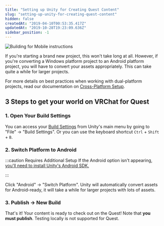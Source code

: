 ```yaml
---
title: "Setting up Unity for Creating Quest Content"
slug: "setting-up-unity-for-creating-quest-content"
hidden: false
createdAt: "2019-04-10T00:53:35.417Z"
updatedAt: "2019-10-28T19:23:09.636Z"
sidebar_position: -1
---
```

![Building for Mobile instructions](/img/setting-up-unity-for-creating-quest-content-1ac8b19-VRChat_QuestContent_QuickStart.png)

If you're starting a brand new project, this won't take long at all. However, if you're converting a Windows platform project to an Android platform project, you will have to convert your assets appropriately. This can take quite a while for larger projects.

For more details on best practices when working with dual-platform projects, read our documentation on [Cross-Platform Setup](/platforms/android/cross-platform-setup).

## 3 Steps to get your world on VRChat for Quest

### 1. Open Your Build Settings

You can access your [Build Settings](https://docs.unity3d.com/Manual/BuildSettings.html) from Unity's main menu by going to "File" -> "Build Settings". Or you can use the keyboard shortcut `Ctrl` + `Shift` + `B`.

### 2. Switch Platform to Android

:::caution Requires Additional Setup
If the Android option isn't appearing, [you'll need to install Unity's Android SDK.](https://docs.unity3d.com/Manual/android-sdksetup.html)

:::

Click "Android" -> "Switch Platform". Unity will automatically convert assets for Android-ready, it will take a while for larger projects with lots of assets.

### 3. Publish -> New Build

That's it! Your content is ready to check out on the Quest! Note that **you must publish**. Testing locally is not supported for Quest.
